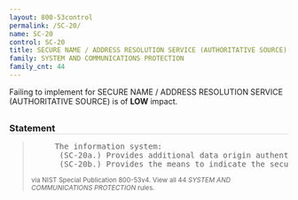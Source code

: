 ```yaml
---
layout: 800-53control
permalink: /SC-20/
name: SC-20
control: SC-20
title: SECURE NAME / ADDRESS RESOLUTION SERVICE (AUTHORITATIVE SOURCE) SYSTEM AND COMMUNICATIONS PROTECTION
family: SYSTEM AND COMMUNICATIONS PROTECTION
family_cnt: 44
---
```

<p class="text-info">Failing to implement for SECURE NAME / ADDRESS RESOLUTION SERVICE (AUTHORITATIVE SOURCE) is of <b>LOW</b> impact.</p>

<h3 style="border-bottom:1px solid #ddd;margin:30px 0 8px 0;">Statement</h3>
<blockquote>
<pre>     The information system: 
      (SC-20a.) Provides additional data origin authentication and integrity verification artifacts along with the authoritative name resolution data the system returns in response to external name/address resolution queries; and 
      (SC-20b.) Provides the means to indicate the security status of child zones and (if the child supports secure resolution services) to enable verification of a chain of trust among parent and child domains, when operating as part of a distributed, hierarchical namespace. 
</pre>
<p><small>via NIST Special Publication 800-53v4. View all 44 <i>SYSTEM AND COMMUNICATIONS PROTECTION</i> rules. <a href="/cce/ssg/group/$Group_id"><span class="glyphicon glyphicon-link"></span></a> </small></p>
</blockquote>

